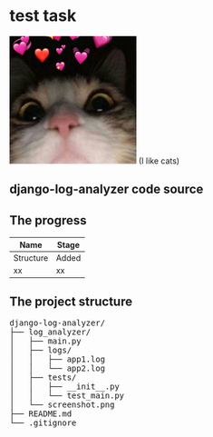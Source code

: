 # test task

<img src="cat2.JPG" width="224" height="225">
(I like cats)

## django-log-analyzer code source



## The progress
|Name  | Stage|
| ------------- | ------------- |
| Structure | Added|
| xx  | xx |


## The project structure
<pre>
django-log-analyzer/
├── log_analyzer/
│   ├── main.py
│   ├── logs/
│   │   ├── app1.log
│   │   └── app2.log
│   ├── tests/
│   │   ├── __init__.py
│   │   └── test_main.py
│   └── screenshot.png
├── README.md
└── .gitignore
</pre>
